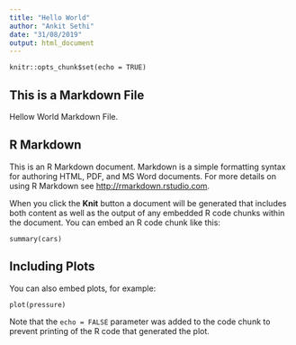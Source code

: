 ```yaml
---
title: "Hello World"
author: "Ankit Sethi"
date: "31/08/2019"
output: html_document
---
```


```{r setup, include=FALSE}
knitr::opts_chunk$set(echo = TRUE)
```

## This is a Markdown File
Hellow World Markdown File.

## R Markdown

This is an R Markdown document. Markdown is a simple formatting syntax for authoring HTML, PDF, and MS Word documents. For more details on using R Markdown see <http://rmarkdown.rstudio.com>.

When you click the **Knit** button a document will be generated that includes both content as well as the output of any embedded R code chunks within the document. You can embed an R code chunk like this:

```{r cars}
summary(cars)
```

## Including Plots

You can also embed plots, for example:

```{r pressure, echo=FALSE}
plot(pressure)
```

Note that the `echo = FALSE` parameter was added to the code chunk to prevent printing of the R code that generated the plot.

